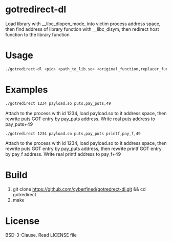 # gotredirect-dl
Load library with __libc_dlopen_mode, into victim process address space, then find address of library function with __libc_dlsym, then redirect host function to the library function
# Usage
```bash
./gotredirect-dl <pid> <path_to_lib.so> <original_function,replacer_function,[patch_offset]>
```
# Examples
```bash
./gotredirect 1234 payload.so puts,pay_puts,49
```
Attach to the process with id 1234, load payload.so to it address space, then rewrite puts GOT entry by pay_puts address. Write real puts address to pay_puts+49

```bash
./gotredirect 1234 payload.so puts,pay_puts printf,pay_f,49
```
Attach to the process with id 1234, load payload.so to it address space, then rewrite puts GOT entry by pay_puts address, then rewrite printf GOT entry by pay_f address. Write real printf address to pay_f+49
# Build
1. git clone https://github.com/cyberfined/gotredrect-dl.git && cd gotredirect
2. make

# License
BSD-3-Clause. Read LICENSE file
